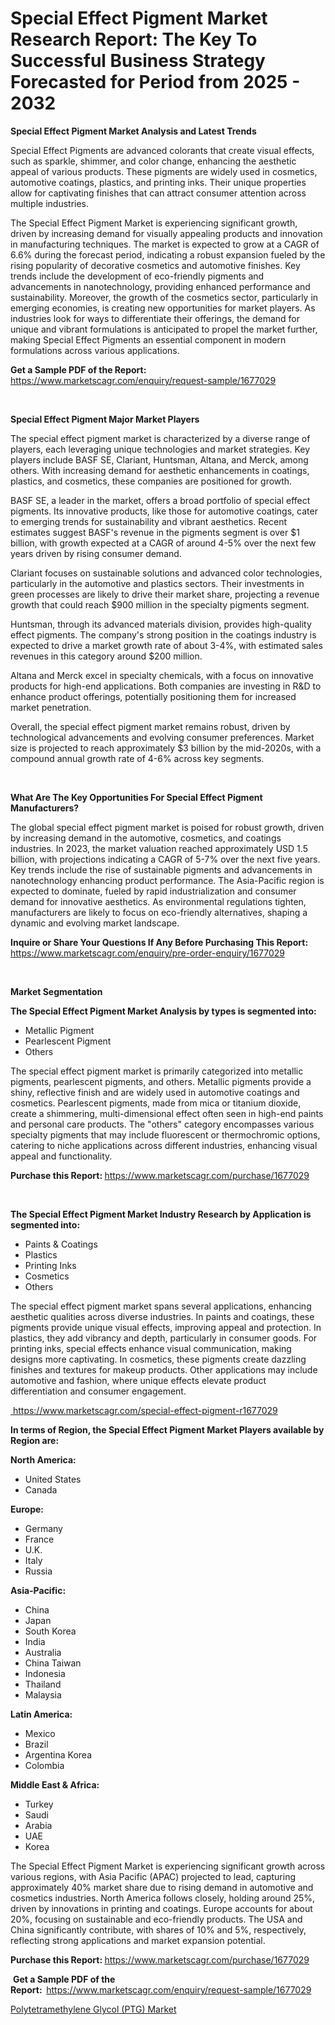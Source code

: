 <p><h1>Special Effect Pigment Market Research Report: The Key To Successful Business Strategy Forecasted for Period from 2025 - 2032</h1></p><p><strong>Special Effect Pigment Market Analysis and Latest Trends</strong></p>
<p><p>Special Effect Pigments are advanced colorants that create visual effects, such as sparkle, shimmer, and color change, enhancing the aesthetic appeal of various products. These pigments are widely used in cosmetics, automotive coatings, plastics, and printing inks. Their unique properties allow for captivating finishes that can attract consumer attention across multiple industries.</p><p>The Special Effect Pigment Market is experiencing significant growth, driven by increasing demand for visually appealing products and innovation in manufacturing techniques. The market is expected to grow at a CAGR of 6.6% during the forecast period, indicating a robust expansion fueled by the rising popularity of decorative cosmetics and automotive finishes. Key trends include the development of eco-friendly pigments and advancements in nanotechnology, providing enhanced performance and sustainability. Moreover, the growth of the cosmetics sector, particularly in emerging economies, is creating new opportunities for market players. As industries look for ways to differentiate their offerings, the demand for unique and vibrant formulations is anticipated to propel the market further, making Special Effect Pigments an essential component in modern formulations across various applications.</p></p>
<p><strong>Get a Sample PDF of the Report:&nbsp;</strong> <a href="https://www.marketscagr.com/enquiry/request-sample/1677029?utm_campaign=1889&utm_medium=2&utm_source=Github&utm_content=ia&utm_term=24032025&utm_id=special-effect-pigment">https://www.marketscagr.com/enquiry/request-sample/1677029</a></p>
<p>&nbsp;</p>
<p><strong>Special Effect Pigment Major Market Players</strong></p>
<p><p>The special effect pigment market is characterized by a diverse range of players, each leveraging unique technologies and market strategies. Key players include BASF SE, Clariant, Huntsman, Altana, and Merck, among others. With increasing demand for aesthetic enhancements in coatings, plastics, and cosmetics, these companies are positioned for growth.</p><p>BASF SE, a leader in the market, offers a broad portfolio of special effect pigments. Its innovative products, like those for automotive coatings, cater to emerging trends for sustainability and vibrant aesthetics. Recent estimates suggest BASF's revenue in the pigments segment is over $1 billion, with growth expected at a CAGR of around 4-5% over the next few years driven by rising consumer demand.</p><p>Clariant focuses on sustainable solutions and advanced color technologies, particularly in the automotive and plastics sectors. Their investments in green processes are likely to drive their market share, projecting a revenue growth that could reach $900 million in the specialty pigments segment.</p><p>Huntsman, through its advanced materials division, provides high-quality effect pigments. The company's strong position in the coatings industry is expected to drive a market growth rate of about 3-4%, with estimated sales revenues in this category around $200 million.</p><p>Altana and Merck excel in specialty chemicals, with a focus on innovative products for high-end applications. Both companies are investing in R&D to enhance product offerings, potentially positioning them for increased market penetration.</p><p>Overall, the special effect pigment market remains robust, driven by technological advancements and evolving consumer preferences. Market size is projected to reach approximately $3 billion by the mid-2020s, with a compound annual growth rate of 4-6% across key segments.</p></p>
<p>&nbsp;</p>
<p><strong>What Are The Key Opportunities For Special Effect Pigment Manufacturers?</strong></p>
<p><p>The global special effect pigment market is poised for robust growth, driven by increasing demand in the automotive, cosmetics, and coatings industries. In 2023, the market valuation reached approximately USD 1.5 billion, with projections indicating a CAGR of 5-7% over the next five years. Key trends include the rise of sustainable pigments and advancements in nanotechnology enhancing product performance. The Asia-Pacific region is expected to dominate, fueled by rapid industrialization and consumer demand for innovative aesthetics. As environmental regulations tighten, manufacturers are likely to focus on eco-friendly alternatives, shaping a dynamic and evolving market landscape.</p></p>
<p><strong>Inquire or Share Your Questions If Any Before Purchasing This Report:</strong> <a href="https://www.marketscagr.com/enquiry/pre-order-enquiry/1677029?utm_campaign=1889&utm_medium=2&utm_source=Github&utm_content=ia&utm_term=24032025&utm_id=special-effect-pigment">https://www.marketscagr.com/enquiry/pre-order-enquiry/1677029</a></p>
<p>&nbsp;</p>
<p><strong>Market Segmentation</strong></p>
<p><strong>The Special Effect Pigment Market Analysis by types is segmented into:</strong></p>
<p><ul><li>Metallic Pigment</li><li>Pearlescent Pigment</li><li>Others</li></ul></p>
<p><p>The special effect pigment market is primarily categorized into metallic pigments, pearlescent pigments, and others. Metallic pigments provide a shiny, reflective finish and are widely used in automotive coatings and cosmetics. Pearlescent pigments, made from mica or titanium dioxide, create a shimmering, multi-dimensional effect often seen in high-end paints and personal care products. The "others" category encompasses various specialty pigments that may include fluorescent or thermochromic options, catering to niche applications across different industries, enhancing visual appeal and functionality.</p></p>
<p><strong>Purchase this Report:&nbsp;</strong><a href="https://www.marketscagr.com/purchase/1677029?utm_campaign=1889&utm_medium=2&utm_source=Github&utm_content=ia&utm_term=24032025&utm_id=special-effect-pigment">https://www.marketscagr.com/purchase/1677029</a></p>
<p>&nbsp;</p>
<p><strong>The Special Effect Pigment Market Industry Research by Application is segmented into:</strong></p>
<p><ul><li>Paints & Coatings</li><li>Plastics</li><li>Printing Inks</li><li>Cosmetics</li><li>Others</li></ul></p>
<p><p>The special effect pigment market spans several applications, enhancing aesthetic qualities across diverse industries. In paints and coatings, these pigments provide unique visual effects, improving appeal and protection. In plastics, they add vibrancy and depth, particularly in consumer goods. For printing inks, special effects enhance visual communication, making designs more captivating. In cosmetics, these pigments create dazzling finishes and textures for makeup products. Other applications may include automotive and fashion, where unique effects elevate product differentiation and consumer engagement.</p></p>
<p><a href="https://www.marketscagr.com/special-effect-pigment-r1677029?utm_campaign=1889&utm_medium=2&utm_source=Github&utm_content=ia&utm_term=24032025&utm_id=special-effect-pigment">&nbsp;https://www.marketscagr.com/special-effect-pigment-r1677029</a></p>
<p><strong>In terms of Region, the Special Effect Pigment Market Players available by Region are:</strong></p>
<p>
    <p> <strong> North America: </strong>
        <ul>
            <li>United States</li>
            <li>Canada</li>
        </ul>
        </p> 
    <p> <strong> Europe: </strong>
        <ul>
            <li>Germany</li>
            <li>France</li>
            <li>U.K.</li>
            <li>Italy</li>
            <li>Russia</li>
        </ul>
        </p> 
    <p> <strong> Asia-Pacific: </strong>
        <ul>
            <li>China</li>
            <li>Japan</li>
            <li>South Korea</li>
            <li>India</li>
            <li>Australia</li>
            <li>China Taiwan</li>
            <li>Indonesia</li>
            <li>Thailand</li>
            <li>Malaysia</li>
        </ul>
        </p> 
    <p> <strong> Latin America: </strong>
        <ul>
            <li>Mexico</li>
            <li>Brazil</li>
            <li>Argentina Korea</li>
            <li>Colombia</li>
        </ul>
        </p> 
    <p> <strong> Middle East & Africa: </strong>
        <ul>
            <li>Turkey</li>
            <li>Saudi</li>
            <li>Arabia</li>
            <li>UAE</li>
            <li>Korea</li>
        </ul>
    </p>
    </p>
<p><p>The Special Effect Pigment Market is experiencing significant growth across various regions, with Asia Pacific (APAC) projected to lead, capturing approximately 40% market share due to rising demand in automotive and cosmetics industries. North America follows closely, holding around 25%, driven by innovations in printing and coatings. Europe accounts for about 20%, focusing on sustainable and eco-friendly products. The USA and China significantly contribute, with shares of 10% and 5%, respectively, reflecting strong applications and market expansion potential.</p></p>
<p><strong>Purchase this Report: </strong><a href="https://www.marketscagr.com/purchase/1677029?utm_campaign=1889&utm_medium=2&utm_source=Github&utm_content=ia&utm_term=24032025&utm_id=special-effect-pigment">https://www.marketscagr.com/purchase/1677029</a></p>
<p>&nbsp;<strong>Get a Sample PDF of the Report:&nbsp;&nbsp;</strong><a href="https://www.marketscagr.com/enquiry/request-sample/1677029?utm_campaign=1889&utm_medium=2&utm_source=Github&utm_content=ia&utm_term=24032025&utm_id=special-effect-pigment">https://www.marketscagr.com/enquiry/request-sample/1677029</a></p>
<p><strong></strong></p>
<p><p><a href="https://github.com/globismark/Market-Research-Report-List-6/blob/main/polytetramethylene-glycol-ptg-market.md?utm_campaign=1889&utm_medium=2&utm_source=Github&utm_content=ia&utm_term=24032025&utm_id=special-effect-pigment">Polytetramethylene Glycol (PTG) Market</a></p></p>
